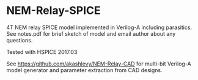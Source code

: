 # NEM-Relay-SPICE
4T NEM relay SPICE model implemented in Verilog-A including parasitics. See notes.pdf for brief sketch of model and email author about any questions.

Tested with HSPICE 2017.03

See https://github.com/akashlevy/NEM-Relay-CAD for multi-bit Verilog-A model generator and parameter extraction from CAD designs.
